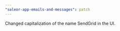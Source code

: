 ```yaml
---
"saleor-app-emails-and-messages": patch
---
```


Changed capitalization of the name SendGrid in the UI.
